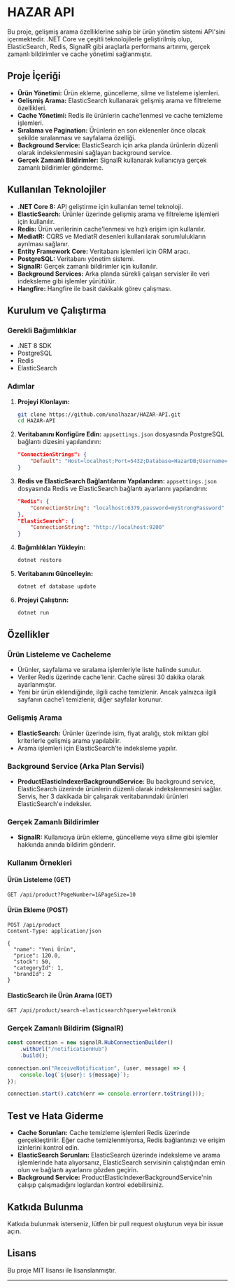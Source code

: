 # HAZAR API

Bu proje, gelişmiş arama özelliklerine sahip bir ürün yönetim sistemi API'sini içermektedir. .NET Core ve çeşitli teknolojilerle geliştirilmiş olup, ElasticSearch, Redis, SignalR gibi araçlarla performans artırımı, gerçek zamanlı bildirimler ve cache yönetimi sağlanmıştır.

## Proje İçeriği

- **Ürün Yönetimi:** Ürün ekleme, güncelleme, silme ve listeleme işlemleri.
- **Gelişmiş Arama:** ElasticSearch kullanarak gelişmiş arama ve filtreleme özellikleri.
- **Cache Yönetimi:** Redis ile ürünlerin cache'lenmesi ve cache temizleme işlemleri.
- **Sıralama ve Pagination:** Ürünlerin en son eklenenler önce olacak şekilde sıralanması ve sayfalama özelliği.
- **Background Service:** ElasticSearch için arka planda ürünlerin düzenli olarak indekslenmesini sağlayan background service.
- **Gerçek Zamanlı Bildirimler:** SignalR kullanarak kullanıcıya gerçek zamanlı bildirimler gönderme.

## Kullanılan Teknolojiler

- **.NET Core 8:** API geliştirme için kullanılan temel teknoloji.
- **ElasticSearch:** Ürünler üzerinde gelişmiş arama ve filtreleme işlemleri için kullanılır.
- **Redis:** Ürün verilerinin cache'lenmesi ve hızlı erişim için kullanılır.
- **MediatR:** CQRS ve MediatR desenleri kullanılarak sorumlulukların ayrılması sağlanır.
- **Entity Framework Core:** Veritabanı işlemleri için ORM aracı.
- **PostgreSQL:** Veritabanı yönetim sistemi.
- **SignalR:** Gerçek zamanlı bildirimler için kullanılır.
- **Background Services:** Arka planda sürekli çalışan servisler ile veri indeksleme gibi işlemler yürütülür.
- **Hangfire:** Hangfire ile basit dakikalık görev çalışması.
## Kurulum ve Çalıştırma

### Gerekli Bağımlılıklar

- .NET 8 SDK
- PostgreSQL
- Redis
- ElasticSearch

### Adımlar

1. **Projeyi Klonlayın:**
    ```bash
    git clone https://github.com/unalhazar/HAZAR-API.git
    cd HAZAR-API
    ```

2. **Veritabanını Konfigüre Edin:**
   `appsettings.json` dosyasında PostgreSQL bağlantı dizesini yapılandırın:
   ```json
   "ConnectionStrings": {
       "Default": "Host=localhost;Port=5432;Database=HazarDB;Username=postgres;Password=yourpassword"
   }
   ```

3. **Redis ve ElasticSearch Bağlantılarını Yapılandırın:**
   `appsettings.json` dosyasında Redis ve ElasticSearch bağlantı ayarlarını yapılandırın:
   ```json
   "Redis": {
       "ConnectionString": "localhost:6379,password=myStrongPassword"
   },
   "ElasticSearch": {
       "ConnectionString": "http://localhost:9200"
   }
   ```

4. **Bağımlılıkları Yükleyin:**
   ```bash
   dotnet restore
   ```

5. **Veritabanını Güncelleyin:**
   ```bash
   dotnet ef database update
   ```

6. **Projeyi Çalıştırın:**
   ```bash
   dotnet run
   ```

## Özellikler

### Ürün Listeleme ve Cacheleme

- Ürünler, sayfalama ve sıralama işlemleriyle liste halinde sunulur.
- Veriler Redis üzerinde cache'lenir. Cache süresi 30 dakika olarak ayarlanmıştır.
- Yeni bir ürün eklendiğinde, ilgili cache temizlenir. Ancak yalnızca ilgili sayfanın cache’i temizlenir, diğer sayfalar korunur.

### Gelişmiş Arama

- **ElasticSearch:** Ürünler üzerinde isim, fiyat aralığı, stok miktarı gibi kriterlerle gelişmiş arama yapılabilir.
- Arama işlemleri için ElasticSearch’te indeksleme yapılır.

### Background Service (Arka Plan Servisi)

- **ProductElasticIndexerBackgroundService:** Bu background service, ElasticSearch üzerinde ürünlerin düzenli olarak indekslenmesini sağlar. Servis, her 3 dakikada bir çalışarak veritabanındaki ürünleri ElasticSearch'e indeksler.

### Gerçek Zamanlı Bildirimler

- **SignalR:** Kullanıcıya ürün ekleme, güncelleme veya silme gibi işlemler hakkında anında bildirim gönderir.

### Kullanım Örnekleri

#### Ürün Listeleme (GET)

```http
GET /api/product?PageNumber=1&PageSize=10
```

#### Ürün Ekleme (POST)

```http
POST /api/product
Content-Type: application/json

{
  "name": "Yeni Ürün",
  "price": 120.0,
  "stock": 50,
  "categoryId": 1,
  "brandId": 2
}
```

#### ElasticSearch ile Ürün Arama (GET)

```http
GET /api/product/search-elasticsearch?query=elektronik
```

### Gerçek Zamanlı Bildirim (SignalR)

```javascript
const connection = new signalR.HubConnectionBuilder()
    .withUrl("/notificationHub")
    .build();

connection.on("ReceiveNotification", (user, message) => {
    console.log(`${user}: ${message}`);
});

connection.start().catch(err => console.error(err.toString()));
```

## Test ve Hata Giderme

- **Cache Sorunları:** Cache temizleme işlemleri Redis üzerinde gerçekleştirilir. Eğer cache temizlenmiyorsa, Redis bağlantınızı ve erişim izinlerini kontrol edin.
- **ElasticSearch Sorunları:** ElasticSearch üzerinde indeksleme ve arama işlemlerinde hata alıyorsanız, ElasticSearch servisinin çalıştığından emin olun ve bağlantı ayarlarını gözden geçirin.
- **Background Service:** ProductElasticIndexerBackgroundService'nin çalışıp çalışmadığını loglardan kontrol edebilirsiniz.

## Katkıda Bulunma

Katkıda bulunmak isterseniz, lütfen bir pull request oluşturun veya bir issue açın.

## Lisans

Bu proje MIT lisansı ile lisanslanmıştır.

---
